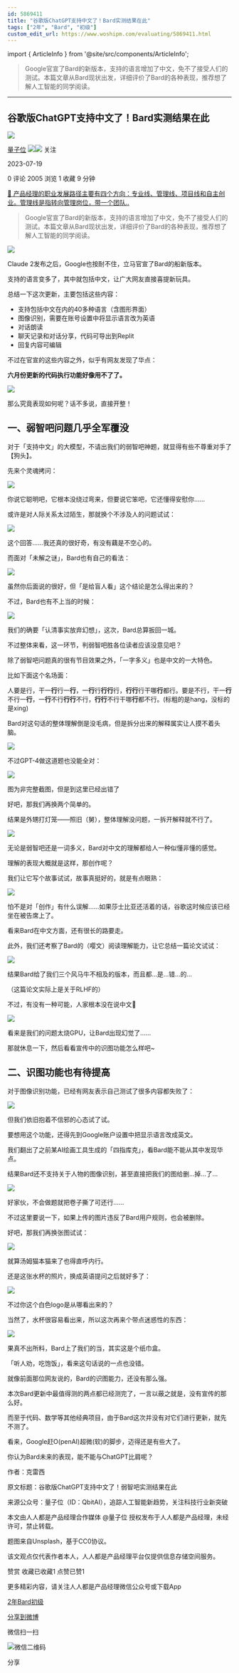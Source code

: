 ```yaml
---
id: 5869411
title: "谷歌版ChatGPT支持中文了！Bard实测结果在此"
tags: ["2年", "Bard", "初级"]
custom_edit_url: https://www.woshipm.com/evaluating/5869411.html
---
```

import { ArticleInfo } from '@site/src/components/ArticleInfo';

<ArticleInfo
    author="量子位"
    authorLink="https://www.woshipm.com/u/1495881"
    published="2023-07-19"
    views={2005}
    comments={0}
    collects={1}
/>

> Google官宣了Bard的新版本，支持的语言增加了中文，免不了接受人们的测试。本篇文章从Bard现状出发，详细评价了Bard的各种表现，推荐想了解人工智能的同学阅读。

---

## 谷歌版ChatGPT支持中文了！Bard实测结果在此

[![](https://static.woshipm.com/view/woshipm_api_def_20230207155311_7519.jpg?imageView2/1/w/72/h/72/q/100)](https://www.woshipm.com/u/1495881)

[量子位](https://www.woshipm.com/u/1495881) ![](https://static.woshipm.com/tag/1122_1@2x.png)![](https://static.woshipm.com/tag/2105_1@2x.png) 关注

2023-07-19

0 评论 2005 浏览 1 收藏 9 分钟

[🔗 产品经理的职业发展路径主要有四个方向：专业线、管理线、项目线和自主创业。管理线是指转向管理岗位，带一个团队..](https://ke.qidianla.com/courses/90pm)

> Google官宣了Bard的新版本，支持的语言增加了中文，免不了接受人们的测试。本篇文章从Bard现状出发，详细评价了Bard的各种表现，推荐想了解人工智能的同学阅读。

![](https://image.yunyingpai.com/wp/2023/07/93ezfqs8fP3O5hXB2yZp.jpg)

Claude 2发布之后，Google也按耐不住，立马官宣了Bard的船新版本。

支持的语言变多了，其中就包括中文，让广大网友直接喜提新玩具。

总结一下这次更新，主要包括这些内容：

*   支持包括中文在内的40多种语言（含图形界面）
*   图像识别，需要在账号设置中将显示语言改为英语
*   对话朗读
*   聊天记录和对话分享，代码可导出到Replit
*   回复内容可编辑

不过在官宣的这些内容之外，似乎有网友发现了华点：

**六月份更新的代码执行功能好像用不了了。**

![](https://image.yunyingpai.com/wp/2023/07/a86IGsdOb2HFmVfWM2ix.png)

那么究竟表现如何呢？话不多说，直接开整！

## 一、弱智吧问题几乎全军覆没

对于「支持中文」的大模型，不请出我们的弱智吧神题，就显得有些不尊重对手了【狗头】。

先来个灵魂拷问：

![](https://image.yunyingpai.com/wp/2023/07/ufm2QcigIQvMgzLhkFUX.png)

你说它聪明吧，它根本没绕过弯来，但要说它笨吧，它还懂得安慰你……

或许是对人际关系太过陌生，那就换个不涉及人的问题试试：

![](https://image.yunyingpai.com/wp/2023/07/DUPKavORpWd23Z9KyPhr.png)

这个回答……我还真的很好奇，有没有藕是不空心的。

而面对「未解之谜」，Bard也有自己的看法：

![](https://image.yunyingpai.com/wp/2023/07/AN9h2YLfbF7Xg7ljbjHh.png)

虽然你后面说的很好，但「是给盲人看」这个结论是怎么得出来的？

不过，Bard也有不上当的时候：

![](https://image.yunyingpai.com/wp/2023/07/JcEGRBGp6KLtZF9Uv5JI.png)

我们的确要「认清事实放弃幻想」，这次，Bard总算扳回一城。

不过整体来看，这一环节，判弱智吧胜各位读者应该没意见吧？

除了弱智吧问题真的很有节目效果之外，「一字多义」也是中文的一大特色。

比如下面这个名场面：

人要是行，干一**行**行一**行**，一**行**行**行行**行，**行行**行干哪**行**都行。要是不行，干一**行**不行一**行**，一**行**不行**行行**不行，**行行**不行干哪**行**都不行。(标粗的是hang，没标的是xing)

Bard对这句话的整体理解倒是没毛病，但是拆分出来的解释属实让人摸不着头脑。

![](https://image.yunyingpai.com/wp/2023/07/7kKICeIpB93nR6QE1z4a.png)

不过GPT-4做这道题也没能全对：

![](https://image.yunyingpai.com/wp/2023/07/YvZCYQNA0iougthw8Y5I.png)

图为非完整截图，但是到这里已经出错了

好吧，那我们再换两个简单的。

结果是外甥打灯笼——照旧（舅），整体理解没问题，一拆开解释就不行了。

![](https://image.yunyingpai.com/wp/2023/07/Xa3eBWDzrGPCZ8tzBM09.png)

无论是弱智吧还是一词多义，Bard对中文的理解都给人一种似懂非懂的感觉。

理解的表现大概就是这样，那创作呢？

我们让它写个故事试试，故事真挺好的，就是有点眼熟：

![](https://image.yunyingpai.com/wp/2023/07/DNc5eT7OhKarNuiPMiHZ.png)

怕不是对「创作」有什么误解……如果莎士比亚还活着的话，谷歌这时候应该已经坐在被告席上了。

看来Bard在中文方面，还有很长的路要走。

此外，我们还考察了Bard的（嘤文）阅读理解能力，让它总结一篇论文试试：

![](https://image.yunyingpai.com/wp/2023/07/FoEBzYYJjdmCPo6NWtb4.png)

结果Bard给了我们三个风马牛不相及的版本，而且都…是…错…的…

（这篇论文实际上是关于RLHF的）

不过，有没有一种可能，人家根本没在说中文🤔

![](https://image.yunyingpai.com/wp/2023/07/TCJyLZJoz7NWZny6gh1l.png)

看来是我们的问题太烧GPU，让Bard出现幻觉了……

那就休息一下，然后看看宣传中的识图功能怎么样吧~

## 二、识图功能也有待提高

对于图像识别功能，已经有网友表示自己测试了很多内容都失败了：

![](https://image.yunyingpai.com/wp/2023/07/qV3qCThFMIvyvkFRak4D.png)

但我们依旧抱着不信邪的心态试了试。

要想用这个功能，还得先到Google账户设置中把显示语言改成英文。

我们翻出了之前某AI绘画工具生成的「四指库克」，看Bard能不能从其中发现华点。

结果Bard还不支持关于人物的图像识别，甚至直接把我们的图给删…掉…了…

![](https://image.yunyingpai.com/wp/2023/07/eYUXEmdwP8S16nGxLGJx.png)

好家伙，不会做题就把卷子撕了可还行……

不过这里要说一下，如果上传的图片违反了Bard用户规则，也会被删除。

好吧，那我们再换张图试试：

![](https://image.yunyingpai.com/wp/2023/07/UugXGadUoLkzjzoDqbGH.png)

就算汤姆猫本猫来了也得直呼内行。

还是这张水杯的照片，换成英语提问之后就好多了：

![](https://image.yunyingpai.com/wp/2023/07/BULLfyF0mm2IWD4bZf1a.png)

不过你这个白色logo是从哪看出来的？

当然了，水杯很容易看出来，所以这次再来个带点迷惑性的东西：

![](https://image.yunyingpai.com/wp/2023/07/RhPCEvt3Qg5WUDjNaZzl.png)

果真不出所料，Bard上了我们的当，其实这是个纸巾盒。

「听人劝，吃饱饭」，看来这句话说的一点也没错。

就像前面那位网友说的，Bard的识图能力，还没有那么强。

本次Bard更新中最值得测的两点都已经测完了，一言以蔽之就是，没有宣传的那么好。

而至于代码、数学等其他经典项目，由于Bard这次并没有对它们进行更新，就先不测了。

看来，Google赶O(penAI)超微(软)的脚步，迈得还是有些大了。

你认为Bard未来的表现，能不能与ChatGPT比肩呢？

作者：克雷西

原文标题：谷歌版ChatGPT支持中文了！弱智吧实测结果在此

来源公众号：量子位（ID：QbitAI），追踪人工智能新趋势，关注科技行业新突破

本文由人人都是产品经理合作媒体 @量子位 授权发布于人人都是产品经理，未经许可，禁止转载。

题图来自Unsplash，基于CC0协议。

该文观点仅代表作者本人，人人都是产品经理平台仅提供信息存储空间服务。

赞赏 收藏已收藏1 点赞已赞1

更多精彩内容，请关注人人都是产品经理微信公众号或下载App

[2年](https://www.woshipm.com/tag/2%e5%b9%b4)[Bard](https://www.woshipm.com/tag/bard)[初级](https://www.woshipm.com/tag/%e5%88%9d%e7%ba%a7)

[分享到微博](https://service.weibo.com/share/share.php?appkey=2775287854&title=谷歌版ChatGPT支持中文了！Bard实测结果在此&url=https://www.woshipm.com/evaluating/5869411.html&pic=https://image.yunyingpai.com/wp/2023/07/93ezfqs8fP3O5hXB2yZp.jpg)

微信扫一扫

![微信二维码](https://api.pwmqr.com/qrcode/create/?url=https://www.woshipm.com/evaluating/5869411.html)

分享